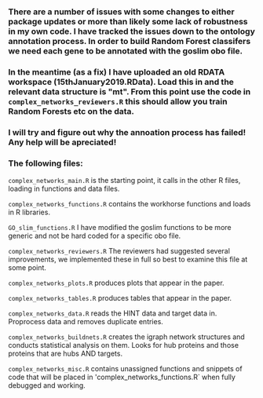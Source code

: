 ### There are a number of issues with some changes to either package updates or more than likely some lack of robustness in my own code. I have tracked the issues down to the ontology annotation process. In order to build Random Forest classifers we need each gene to be annotated with the goslim obo file. 

### In the meantime (as a fix) I have uploaded an old RDATA workspace (15thJanuary2019.RData). Load this in and the relevant data structure is "mt". From this point use the code in `complex_networks_reviewers.R` this should allow you train Random Forests etc on the data. 

### I will try and figure out why the annoation process has failed! Any help will be apreciated!

### The following files:

`complex_networks_main.R` is the starting point, it calls in the other R files, loading in functions and data files.

`complex_networks_functions.R` contains the workhorse functions and loads in R libraries.

`GO_slim_functions.R` I have modified the goslim functions to be more generic and not be hard coded for a specific obo file.

`complex_networks_reviewers.R` The reviewers had suggested several improvements, we implemented these in full so best to examine this file at some point.

`complex_networks_plots.R` produces plots that appear in the paper.

`complex_networks_tables.R` produces tables that appear in the paper.

`complex_networks_data.R` reads the HINT data and target data in. Proprocess data and removes duplicate entries.

`complex_networks_buildnets.R` creates the igraph network structures and conducts statistical analysis on them. Looks for hub proteins and those proteins that are hubs AND targets.

`complex_networks_misc.R` contains unassigned functions and snippets of code that will be placed in 'complex_networks_functions.R` when fully debugged and working. 
